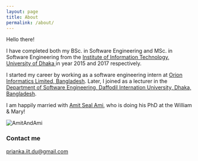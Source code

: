 ```yaml
---
layout: page
title: About
permalink: /about/
---
```




Hello there!

I have completed both my BSc. in Software Engineering and MSc. in Software Engineering from the <a href="http://www.iit.du.ac.bd/">Institute of Information Technology, University of Dhaka </a> in year 2015 and 2017 respectively. 

I started my career by working as a software engineering intern at <a href="https://www.orion-informatics.com/home.html"> Orion Informatics Limited, Bangladesh</a>. Later, I joined as a lecturer in the <a href="https://swe.daffodilvarsity.edu.bd/"> Department of Software Engineering, Daffodil Internation University, Dhaka, Bangladesh</a>. 

I am happily married with <a href="https://amitsealami.com/">Amit Seal Ami</a>, who is doing his PhD at the William & Mary!

![AmitAndAmi](https://user-images.githubusercontent.com/55261064/129136387-f9be81db-1372-4f59-97c3-13f1e83e5745.jpg)



### Contact me

[prianka.iit.du@gmail.com](mailto:prianka.iit.du@gmail.com)
